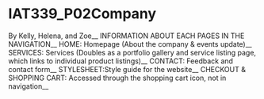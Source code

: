 # IAT339_P02Company

By Kelly, Helena, and Zoe__
INFORMATION ABOUT EACH PAGES IN THE NAVIGATION__
HOME: Homepage (About the company & events update)__
SERVICES: Services (Doubles as a portfolio gallery and service listing page, which links to individual product listings)__
CONTACT: Feedback and contact form__
STYLESHEET:Style guide for the website__
CHECKOUT & SHOPPING CART: Accessed through the shopping cart icon, not in navigation__
